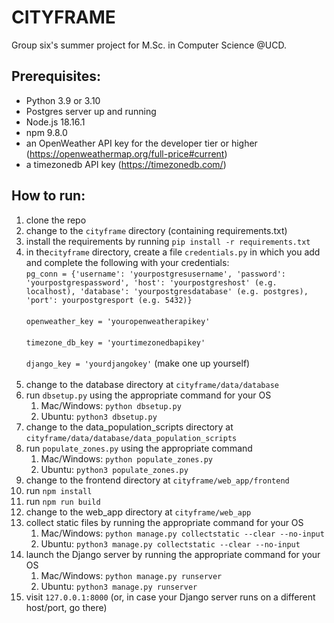 # CITYFRAME
Group six's summer project for M.Sc. in Computer Science @UCD.

## Prerequisites:
- Python 3.9 or 3.10
- Postgres server up and running
- Node.js 18.16.1
- npm 9.8.0
- an OpenWeather API key for the developer tier or higher (https://openweathermap.org/full-price#current)
- a timezonedb API key (https://timezonedb.com/)

## How to run:

1. clone the repo
2. change to the `cityframe` directory (containing requirements.txt)
3. install the requirements by running `pip install -r requirements.txt`
4. in the`cityframe` directory, create a file `credentials.py` in which you add and complete the following with your credentials: <br>
`pg_conn = {'username': 'yourpostgresusername',
           'password': 'yourpostgrespassword',
           'host': 'yourpostgreshost' (e.g. localhost),
           'database': 'yourpostgresdatabase' (e.g. postgres),
           'port': yourpostgresport (e.g. 5432)}`<br><br>
`openweather_key = 'youropenweatherapikey'`<br><br>
`timezone_db_key = 'yourtimezonedbapikey'`<br><br>
`django_key = 'yourdjangokey'` (make one up yourself)<br><br>
5. change to the database directory at `cityframe/data/database`
6. run `dbsetup.py` using the appropriate command for your OS
   1. Mac/Windows: `python dbsetup.py` 
   2. Ubuntu: `python3 dbsetup.py`
7. change to the data_population_scripts directory at `cityframe/data/database/data_population_scripts`
8. run `populate_zones.py` using the appropriate command
   1. Mac/Windows: `python populate_zones.py` 
   2. Ubuntu: `python3 populate_zones.py`
9. change to the frontend directory at `cityframe/web_app/frontend`
10. run `npm install`
11. run `npm run build`
12. change to the web_app directory at `cityframe/web_app`
13. collect static files by running the appropriate command for your OS 
    1. Mac/Windows: `python manage.py collectstatic --clear --no-input` 
    2. Ubuntu: `python3 manage.py collectstatic --clear --no-input`
14. launch the Django server by running the appropriate command for your OS 
    1. Mac/Windows: `python manage.py runserver`
    2. Ubuntu: `python3 manage.py runserver`
15. visit `127.0.0.1:8000` (or, in case your Django server runs on a different host/port, go there)

